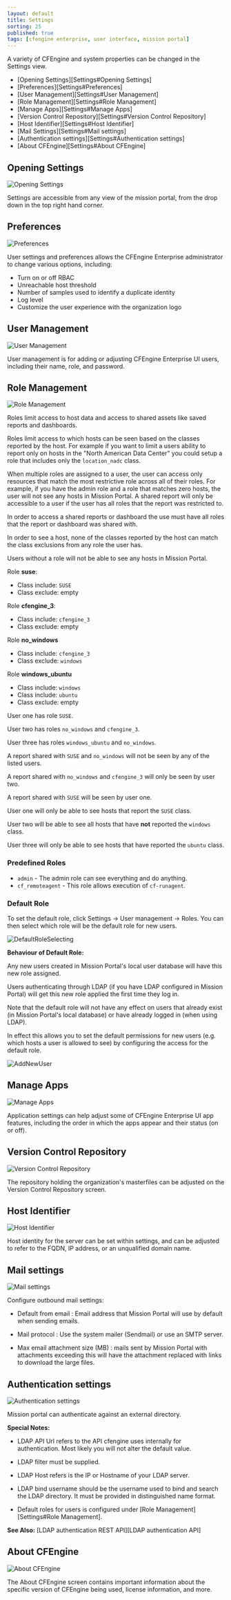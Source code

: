 ```yaml
---
layout: default
title: Settings
sorting: 25
published: true
tags: [cfengine enterprise, user interface, mission portal]
---
```


A variety of CFEngine and system properties can be changed in the
Settings view.

* [Opening Settings][Settings#Opening Settings]
* [Preferences][Settings#Preferences]
* [User Management][Settings#User Management]
* [Role Management][Settings#Role Management]
* [Manage Apps][Settings#Manage Apps]
* [Version Control Repository][Settings#Version Control Repository]
* [Host Identifier][Settings#Host Identifier]
* [Mail Settings][Settings#Mail settings]
* [Authentication settings][Settings#Authentication settings]
* [About CFEngine][Settings#About CFEngine]


## Opening Settings ##

![Opening Settings](Settings-1.png)

Settings are accessible from any view of the mission portal, from the
drop down in the top right hand corner.

## Preferences ##

![Preferences](Settings-2.png)

User settings and preferences allows the CFEngine Enterprise
administrator to change various options, including:

* Turn on or off RBAC
* Unreachable host threshold
* Number of samples used to identify a duplicate identity
* Log level
* Customize the user experience with the organization logo

## User Management ##

![User Management](Settings-3.png)

User management is for adding or adjusting CFEngine Enterprise UI
users, including their name, role, and password.

## Role Management ##

![Role Management](Settings-role.png)

Roles limit access to host data and access to shared assets like saved reports
and dashboards.

Roles limit access to which hosts can be seen based on the classes reported by
the host. For example if you want to limit a users ability to report only on
hosts in the "North American Data Center" you could setup a role that includes
only the `location_nadc` class.

When multiple roles are assigned to a user, the user can access only resources
that match the most restrictive role across all of their roles. For example,
if you have the admin role and a role that matches zero hosts, the user will
not see any hosts in Mission Portal. A shared report will only be accessible
to a user if the user has all roles that the report was restricted to.

In order to access a shared reports or dashboard the use must have all roles
that the report or dashboard was shared with.

In order to see a host, none of the classes reported by the host can match the
class exclusions from any role the user has.

Users without a role will not be able to see any hosts in Mission
Portal.

Role **suse**:
- Class include: `SUSE`
- Class exclude: empty

Role **cfengine_3**:
- Class include: `cfengine_3`
- Class exclude: empty

Role **no_windows**
- Class include: `cfengine_3`
- Class exclude: `windows`

Role **windows_ubuntu**
- Class include: `windows`
- Class include: `ubuntu`
- Class exclude: empty

User one has role `SUSE`.

User two has roles `no_windows` and `cfengine_3`.

User three has roles `windows_ubuntu` and `no_windows`.

A report shared with `SUSE` and `no_windows` will not be seen by any of the
listed users.

A report shared with `no_windows` and `cfengine_3` will only be seen by user
two.

A report shared with `SUSE` will be seen by user one.

User one will only be able to see hosts that report the `SUSE` class.

User two will be able to see all hosts that have **not** reported the `windows`
class.

User three will only be able to see hosts that have reported the `ubuntu` class.

### Predefined Roles

* ```admin``` - The admin role can see everything and do anything.
* ```cf_remoteagent``` - This role allows execution of `cf-runagent`.
  
### Default Role

To set the default role, click Settings -> User management -> Roles. You can then select which role will be the default role for new users.

![DefaultRoleSelecting](roles-list.png)

**Behaviour of Default Role:**

Any new users created in Mission Portal's local user database will have this new role assigned.

Users authenticating through LDAP (if you have LDAP configured in Mission Portal) will get this new role applied the first time they log in.

Note that the default role will not have any effect on users that already exist (in Mission Portal's local database) or have already logged in (when using LDAP).

In effect this allows you to set the default permissions for new users (e.g. which hosts a user is allowed to see) by configuring the access for the default role.

![AddNewUser](add-new-user.png)

## Manage Apps ##

![Manage Apps](Settings-4.png)

Application settings can help adjust some of CFEngine Enterprise UI
app features, including the order in which the apps appear and their
status (on or off).

## Version Control Repository ##

![Version Control Repository](Settings-5.png)

The repository holding the organization's masterfiles can be adjusted
on the Version Control Repository screen.

## Host Identifier ##

![Host Identifier](Settings-6.png)

Host identity for the server can be set within settings, and can be
adjusted to refer to the FQDN, IP address, or an unqualified domain
name.

## Mail settings ##

![Mail settings](mail-settings.png)

Configure outbound mail settings:

- Default from email : Email address that Mission Portal will use by default
  when sending emails.

- Mail protocol : Use the system mailer (Sendmail) or use an SMTP server.

- Max email attachment size (MB) : mails sent by Mission Portal with attachments
  exceeding this will have the attachment replaced with links to download the
  large files.

## Authentication settings ##

![Authentication settings](Authentication-settings.png)

Mission portal can authenticate against an external directory.

**Special Notes:** 

- LDAP API Url refers to the API cfengine uses internally for authentication.
  Most likely you will not alter the default value.

- LDAP filter must be supplied.

- LDAP Host refers is the IP or Hostname of your LDAP server.

- LDAP bind username should be the username used to bind and search the LDAP
  directory. It must be provided in distinguished name format.

- Default roles for users is configured under [Role Management][Settings#Role Management].

**See Also:** [LDAP authentication REST API][LDAP authentication API]

## About CFEngine ##

![About CFEngine](Settings-7.png)

The About CFEngine screen contains important information about the
specific version of CFEngine being used, license information, and
more.
